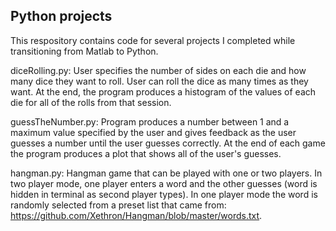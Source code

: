 ## Python projects 
This respository contains code for several projects I completed while transitioning from Matlab to Python.

diceRolling.py: User specifies the number of sides on each die and how many dice they want to roll. User can roll the dice as many times as they want. At the end, the program produces a histogram of the values of each die for all of the rolls from that session.

guessTheNumber.py: Program produces a number between 1 and a maximum value specified by the user and gives feedback as the user guesses a number until the user guesses correctly. At the end of each game the program produces a plot that shows all of the user's guesses.

hangman.py: Hangman game that can be played with one or two players. In two player mode, one player enters a word and the other guesses (word is hidden in terminal as second player types). In one player mode the word is randomly selected from a preset list that came from: https://github.com/Xethron/Hangman/blob/master/words.txt.